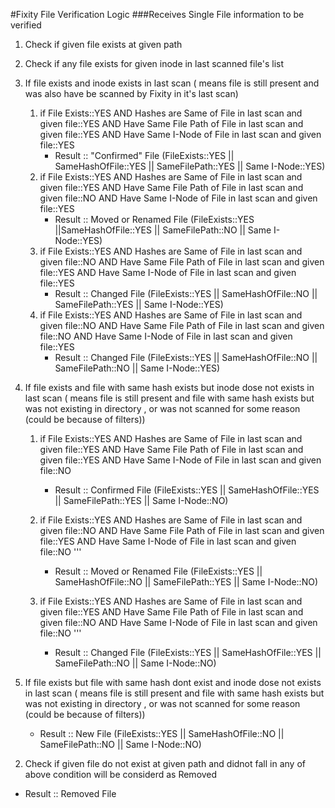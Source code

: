 #Fixity File Verification Logic
###Receives Single File information to be verified 

1. Check if given file exists at given path 
 1. Check if any file exists for given inode in last scanned file's list
 2. If file exists and inode exists in last scan ( means file is still present and was also have be scanned by Fixity in it's last scan)
 
    1. if  File Exists::YES  AND Hashes are Same of File in last scan and given file::YES  AND Have Same File Path of File in last scan and given file::YES AND Have Same I-Node of File in last scan and given file::YES
	   *  Result :: "Confirmed" File (FileExists::YES  || SameHashOfFile::YES  || SameFilePath::YES || Same I-Node::YES)
    2. if  File Exists::YES  AND Hashes are Same of File in last scan and given file::YES  AND Have Same File Path of File in last scan and given file::NO AND Have Same I-Node of File in last scan and given file::YES
	   *  Result :: Moved or Renamed File (FileExists::YES  ||SameHashOfFile::YES  || SameFilePath::NO || Same I-Node::YES)
    3. if  File Exists::YES  AND Hashes are Same of File in last scan and given file::NO  AND Have Same File Path of File in last scan and given file::YES AND Have Same I-Node of File in last scan and given file::YES
	   *  Result :: Changed File (FileExists::YES  || SameHashOfFile::NO  || SameFilePath::YES || Same I-Node::YES)
    4. if  File Exists::YES  AND Hashes are Same of File in last scan and given file::NO  AND Have Same File Path of File in last scan and given file::NO AND Have Same I-Node of File in last scan and given file::YES
	   *  Result :: Changed File (FileExists::YES  || SameHashOfFile::NO  || SameFilePath::NO || Same I-Node::YES)
   
 3. If file exists and file with same hash exists but inode dose not exists in last scan ( means file is still present and file with same hash exists but was not existing in directory , or was not scanned for some reason (could be because of filters))  
 
    1. if  File Exists::YES  AND Hashes are Same of File in last scan and given file::YES  AND Have Same File Path of File in last scan and given file::YES AND Have Same I-Node of File in last scan and given file::NO
	   * Result :: Confirmed File (FileExists::YES  || SameHashOfFile::YES  || SameFilePath::YES || Same I-Node::NO) 
				
    2. if  File Exists::YES  AND Hashes are Same of File in last scan and given file::NO  AND Have Same File Path of File in last scan and given file::YES AND Have Same I-Node of File in last scan and given file::NO  '''
	   * Result :: Moved or Renamed File (FileExists::YES  || SameHashOfFile::NO  || SameFilePath::YES || Same I-Node::NO) 
				
    3. if  File Exists::YES  AND Hashes are Same of File in last scan and given file::YES  AND Have Same File Path of File in last scan and given file::NO AND Have Same I-Node of File in last scan and given file::NO  '''
	   * Result :: Changed File (FileExists::YES  || SameHashOfFile::YES  || SameFilePath::NO || Same I-Node::NO) 
				
 4. If file exists but file with same hash dont exist and inode dose not exists in last scan ( means file is still present and file with same hash exists but was not existing in directory , or was not scanned for some reason (could be because of filters))   
	* Result :: New File (FileExists::YES   || SameHashOfFile::NO    || SameFilePath::NO     || Same I-Node::NO)
			
2) Check if given file do not exist at given path and didnot fall in any of above condition will be considerd as Removed
 * Result :: Removed File
